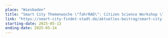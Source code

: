 ```yaml
---
place: "Wiesbaden"
title: "Smart City Themenwoche \"fahrRAD\": Citizen Science Workshop \"SensorBike\""
link: "https://smart-city-findet-stadt.de/aktuelles-beitrag/smart-city-themenwoche-fahrrad.html"
starting-date: 2025-05-13
ending-date: 2025-05-14
---
```

